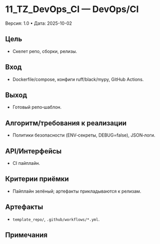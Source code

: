 # 11_TZ_DevOps_CI — DevOps/CI
Версия: 1.0 • Дата: 2025-10-02

## Цель
- Скелет репо, сборки, релизы.

## Вход
- Dockerfile/compose, конфиги ruff/black/mypy, GitHub Actions.

## Выход
- Готовый репо‑шаблон.

## Алгоритм/требования к реализации
- Политики безопасности (ENV‑секреты, DEBUG=false), JSON‑логи.

## API/Интерфейсы
- CI пайплайн.

## Критерии приёмки
- Пайплайн зелёный; артефакты прикладываются к релизам.

## Артефакты
- `template_repo/`, `.github/workflows/*.yml`.

## Примечания

